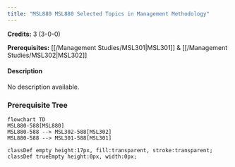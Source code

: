 ```yaml
---
title: "MSL880 MSL880 Selected Topics in Management Methodology"
---
```

**Credits:** 3 (3-0-0)

**Prerequisites:** [[/Management Studies/MSL301|MSL301]] & [[/Management Studies/MSL302|MSL302]]

#### Description
No description available.

### Prerequisite Tree

```mermaid
flowchart TD
MSL880-588[MSL880]
MSL880-588 --> MSL302-588[MSL302]
MSL880-588 --> MSL301-588[MSL301]

classDef empty height:17px, fill:transparent, stroke:transparent;
classDef trueEmpty height:0px, width:0px;
```